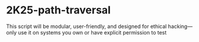 # 2K25-path-traversal
This script will be modular, user-friendly, and designed for ethical hacking—only use it on systems you own or have explicit permission to test
